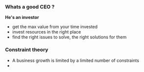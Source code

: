 
### Whats a good CEO ?

**He's an investor**
- get the max value from your time invested
- invest resources in the right place
- find the right issues to solve, the right solutions for them


### Constraint theory
- A business growth is limited by a limited number of constraints
- 
